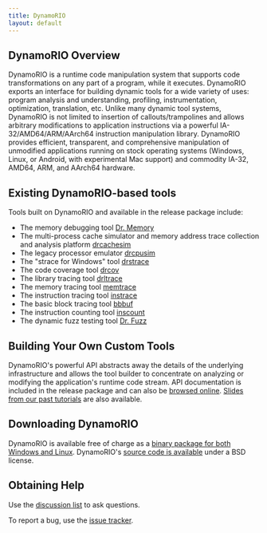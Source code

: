 ```yaml
---
title: DynamoRIO
layout: default
---
```


## DynamoRIO Overview

DynamoRIO is a runtime code manipulation system that supports code
transformations on any part of a program, while it executes. DynamoRIO
exports an interface for building dynamic tools for a wide variety of uses:
program analysis and understanding, profiling, instrumentation,
optimization, translation, etc. Unlike many dynamic tool systems, DynamoRIO
is not limited to insertion of callouts/trampolines and allows arbitrary
modifications to application instructions via a powerful
IA-32/AMD64/ARM/AArch64 instruction manipulation library. DynamoRIO
provides efficient, transparent, and comprehensive manipulation of
unmodified applications running on stock operating systems (Windows, Linux,
or Android, with experimental Mac support) and commodity IA-32, AMD64, ARM,
and AArch64 hardware.

## Existing DynamoRIO-based tools

Tools built on DynamoRIO and available in the release package include:

* The memory debugging tool [Dr. Memory](http://drmemory.org)
* The multi-process cache simulator
  and memory address trace collection and
  analysis platform [drcachesim](http://dynamorio.org/dynamorio_docs/page_drcachesim.html)
* The legacy processor emulator
  [drcpusim](http://dynamorio.org/dynamorio_docs/page_drcpusim.html)
* The "strace for Windows" tool [drstrace](http://drmemory.org/strace_for_windows.html)
* The code coverage tool [drcov](http://dynamorio.org/dynamorio_docs/page_drcov.html)
* The library tracing tool [drltrace](http://dynamorio.org/dynamorio_docs/page_drltrace.html)
* The memory tracing tool [memtrace](https://github.com/DynamoRIO/dynamorio/blob/master/api/samples/memtrace_x86.c)
* The instruction tracing tool [instrace](https://github.com/DynamoRIO/dynamorio/blob/master/api/samples/instrace_x86.c)
* The basic block tracing tool [bbbuf](https://github.com/DynamoRIO/dynamorio/blob/master/api/samples/bbbuf.c)
* The instruction counting tool [inscount](https://github.com/DynamoRIO/dynamorio/blob/master/api/samples/inscount.c)
* The dynamic fuzz testing tool [Dr. Fuzz](http://drmemory.org/docs/page_drfuzz.html)

## Building Your Own Custom Tools

DynamoRIO's powerful API abstracts away the details of the underlying
infrastructure and allows the tool builder to concentrate on analyzing or
modifying the application's runtime code stream.  API documentation is
included in the release package and can also be [browsed
online](http://dynamorio.org/dynamorio_docs/).  [Slides from our past
tutorials](https://github.com/DynamoRIO/dynamorio/wiki/Downloads) are also
available.

## Downloading DynamoRIO

DynamoRIO is available free of charge as a [binary package for both Windows
and Linux](https://github.com/DynamoRIO/dynamorio/wiki/Downloads).
DynamoRIO's [source code is
available](https://github.com/DynamoRIO/dynamorio) under a BSD license.

## Obtaining Help

Use the [discussion list](http://groups.google.com/group/DynamoRIO-Users)
to ask questions.

To report a bug, use the [issue
tracker](https://github.com/DynamoRIO/dynamorio/issues).

